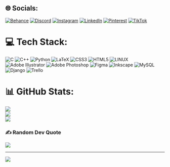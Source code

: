 
## 🌐 Socials:
[![Behance](https://img.shields.io/badge/Behance-1769ff?logo=behance&logoColor=white)](https://behance.net/ghostmariaac70) [![Discord](https://img.shields.io/badge/Discord-%237289DA.svg?logo=discord&logoColor=white)](https://discord.gg/няшка1945#4963) [![Instagram](https://img.shields.io/badge/Instagram-%23E4405F.svg?logo=Instagram&logoColor=white)](https://instagram.com/cyberbuller) [![LinkedIn](https://img.shields.io/badge/LinkedIn-%230077B5.svg?logo=linkedin&logoColor=white)](https://linkedin.com/in/kateryna-pikhovkina-400a26264) [![Pinterest](https://img.shields.io/badge/Pinterest-%23E60023.svg?logo=Pinterest&logoColor=white)](https://pinterest.com/ghostmaria74) [![TikTok](https://img.shields.io/badge/TikTok-%23000000.svg?logo=TikTok&logoColor=white)](https://tiktok.com/@katushka.pushka) 

# 💻 Tech Stack:
![C](https://img.shields.io/badge/c-%2300599C.svg?style=for-the-badge&logo=c&logoColor=white) ![C++](https://img.shields.io/badge/c++-%2300599C.svg?style=for-the-badge&logo=c%2B%2B&logoColor=white) ![Python](https://img.shields.io/badge/python-3670A0?style=for-the-badge&logo=python&logoColor=ffdd54) ![LaTeX](https://img.shields.io/badge/latex-%23008080.svg?style=for-the-badge&logo=latex&logoColor=white) ![CSS3](https://img.shields.io/badge/css3-%231572B6.svg?style=for-the-badge&logo=css3&logoColor=white) ![HTML5](https://img.shields.io/badge/html5-%23E34F26.svg?style=for-the-badge&logo=html5&logoColor=white) ![LINUX](https://img.shields.io/badge/Linux-FCC624?style=for-the-badge&logo=linux&logoColor=black) ![Adobe Illustrator](https://img.shields.io/badge/adobeillustrator-%23FF9A00.svg?style=for-the-badge&logo=adobeillustrator&logoColor=white) ![Adobe Photoshop](https://img.shields.io/badge/adobephotoshop-%2331A8FF.svg?style=for-the-badge&logo=adobephotoshop&logoColor=white) 	![Figma](https://img.shields.io/badge/figma-%23F24E1E.svg?style=for-the-badge&logo=figma&logoColor=white) ![Inkscape](https://img.shields.io/badge/Inkscape-e0e0e0?style=for-the-badge&logo=inkscape&logoColor=080A13) ![MySQL](https://img.shields.io/badge/mysql-%2300f.svg?style=for-the-badge&logo=mysql&logoColor=white) ![Django](https://img.shields.io/badge/django-%23092E20.svg?style=for-the-badge&logo=django&logoColor=white) ![Trello](https://img.shields.io/badge/Trello-%23026AA7.svg?style=for-the-badge&logo=Trello&logoColor=white)
# 📊 GitHub Stats:
![](https://github-readme-stats.vercel.app/api?username=EkaterinaPikhovkina&theme=yeblu&hide_border=true&include_all_commits=false&count_private=false)<br/>
![](https://github-readme-streak-stats.herokuapp.com/?user=EkaterinaPikhovkina&theme=yeblu&hide_border=true)<br/>
![](https://github-readme-stats.vercel.app/api/top-langs/?username=EkaterinaPikhovkina&theme=yeblu&hide_border=true&include_all_commits=false&count_private=false&layout=compact)

### ✍️ Random Dev Quote
![](https://quotes-github-readme.vercel.app/api?type=horizontal&theme=gruvbox)

---
[![](https://visitcount.itsvg.in/api?id=EkaterinaPikhovkina&icon=0&color=2)](https://visitcount.itsvg.in)

<!-- Proudly created with GPRM ( https://gprm.itsvg.in ) -->

